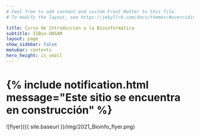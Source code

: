 ```yaml
---
# Feel free to add content and custom Front Matter to this file.
# To modify the layout, see https://jekyllrb.com/docs/themes/#overriding-theme-defaults

title: Curso de Introducción a la Bioinformática
subtitle: IIBio-UNSAM
layout: page
show_sidebar: false
menubar: contents
hero_height: is_small
---
```


# {% include notification.html message="Este sitio se encuentra en construcción" %}

![flyer]({{ site.baseurl }}/img/2021_Bioinfo_flyer.png)